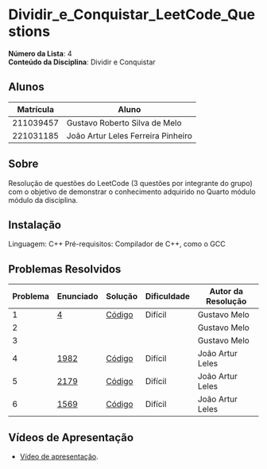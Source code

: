 # Dividir_e_Conquistar_LeetCode_Questions

**Número da Lista**: 4<br>
**Conteúdo da Disciplina**: Dividir e Conquistar<br>

## Alunos
|Matrícula | Aluno |
| -- | -- |
| 211039457  |  Gustavo Roberto Silva de Melo |
| 221031185  |  João Artur Leles Ferreira Pinheiro|

## Sobre 
Resolução de questões do LeetCode (3 questões por integrante do grupo) com o objetivo de demonstrar o conhecimento adquirido no Quarto módulo módulo da disciplina.

## Instalação
Linguagem: C++ 
Pré-requisitos: Compilador de C++, como o GCC

## Problemas Resolvidos
| Problema | Enunciado | Solução | Dificuldade | Autor da Resolução |
| -- | -- | -- | -- | -- |
| 1 | [4](https://leetcode.com/problems/median-of-two-sorted-arrays/) | [Código](https://github.com/projeto-de-algoritmos-2025/Dividir_e_Conquistar_LeetCode_Questions/blob/main/4-median-of-two-sorted-arrays/solution.cpp) | Difícil | Gustavo Melo |
| 2 | | | | Gustavo Melo |
| 3 | | | | Gustavo Melo |
| 4 | [1982](https://leetcode.com/problems/find-array-given-subset-sums/) | [Código](https://github.com/projeto-de-algoritmos-2025/Dividir_e_Conquistar_LeetCode_Questions/blob/main/1982-find-array-given-subset-sums/1982.cpp) | Difícil | João Artur Leles|
| 5 | [2179](https://leetcode.com/problems/count-good-triplets-in-an-array/) | [Código](https://github.com/projeto-de-algoritmos-2025/Dividir_e_Conquistar_LeetCode_Questions/blob/main/2179-count-good-triplets-in-an-array/2179.cpp) | Difícil | João Artur Leles|
| 6 |[1569](https://leetcode.com/problems/number-of-ways-to-reorder-array-to-get-same-bst/description/) | [Código](https://github.com/projeto-de-algoritmos-2025/Dividir_e_Conquistar_LeetCode_Questions/blob/main/1569-number-of-ways-to-reorder-array-to-get-same-bst/1569.cpp) | Difícil | João Artur Leles|

## Vídeos de Apresentação
- [Vídeo de apresentação]().

